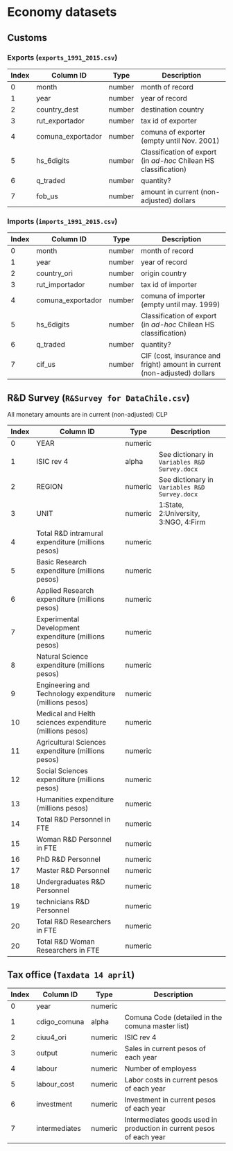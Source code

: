 # Economy datasets

## Customs

### Exports (`exports_1991_2015.csv`)

|  Index | Column ID         | Type   | Description                                                      |
| ------ | ----------------- | -----  | ---------------------------------------------------------------- |
|      0 | month             | number | month of record                                                  |
|      1 | year              | number | year of record                                                   |
|      2 | country_dest      | number | destination country                                              |
|      3 | rut_exportador    | number | tax id of exporter                                               |
|      4 | comuna_exportador | number | comuna of exporter (empty until Nov. 2001)                       |
|      5 | hs_6digits        | number | Classification of export (in *ad-hoc* Chilean HS classification) |
|      6 | q_traded          | number | quantity?                                                        |
|      7 | fob_us            | number | amount in current (non-adjusted) dollars                         |

### Imports (`imports_1991_2015.csv`)

|  Index | Column ID         | Type   | Description                                                               |
| ------ | ----------------- | -----  | ----------------------------------------------------------------          |
|      0 | month             | number | month of record                                                           |
|      1 | year              | number | year of record                                                            |
|      2 | country_ori       | number | origin country                                                            |
|      3 | rut_importador    | number | tax id of importer                                                        |
|      4 | comuna_exportador | number | comuna of importer (empty until may. 1999)                                |
|      5 | hs_6digits        | number | Classification of export (in *ad-hoc* Chilean HS classification)          |
|      6 | q_traded          | number | quantity?                                                                 |
|      7 | cif_us            | number | CIF (cost, insurance and fright) amount in current (non-adjusted) dollars |

## R&D Survey (`R&Survey for DataChile.csv`)

All monetary amounts are in current (non-adjusted) CLP

| Index | Column ID                                               | Type    | Description                                   |
| ----- | ------------------------------------------------------- | ----    | --------------------------------------------  |
|     0 | YEAR                                                    | numeric |                                               |
|     1 | ISIC rev 4                                              | alpha   | See dictionary in `Variables R&D Survey.docx` |
|     2 | REGION                                                  | numeric | See dictionary in `Variables R&D Survey.docx` |
|     3 | UNIT                                                    | numeric | 1:State, 2:University, 3:NGO, 4:Firm          |
|     4 | Total R&D intramural expenditure (millions pesos)       | numeric |                                               |
|     5 | Basic Research expenditure (millions pesos)             | numeric |                                               |
|     6 | Applied Research expenditure (millions pesos)           | numeric |                                               |
|     7 | Experimental Development expenditure (millions pesos)   | numeric |                                               |
|     8 | Natural Science expenditure (millions pesos)            | numeric |                                               |
|     9 | Engineering and Technology expenditure (millions pesos) | numeric |                                               |
|    10 | Medical and Helth sciences expenditure (millions pesos) | numeric |                                               |
|    11 | Agricultural Sciences expenditure (millions pesos)      | numeric |                                               |
|    12 | Social Sciences expenditure (millions pesos)            | numeric |                                               |
|    13 | Humanities expenditure (millions pesos)                 | numeric |                                               |
|    14 | Total R&D Personnel  in FTE                             | numeric |                                               |
|    15 | Woman R&D Personnel  in FTE                             | numeric |                                               |
|    16 | PhD R&D Personnel                                       | numeric |                                               |
|    17 | Master R&D Personnel                                    | numeric |                                               |
|    18 | Undergraduates R&D Personnel                            | numeric |                                               |
|    19 | technicians R&D Personnel                               | numeric |                                               |
|    20 | Total R&D Researchers in FTE                            | numeric |                                               |
|    20 | Total R&D Woman Researchers in FTE                      | numeric |                                               |

## Tax office (`Taxdata 14 april`)

| Index | Column ID     | Type    | Description                                                          |
| ----- | ------------  | ----    | -------------------------------------------------------------------- |
|     0 | year          | numeric |                                                                      |
|     1 | cdigo_comuna  | alpha   | Comuna Code (detailed in the comuna master list)                     |
|     2 | ciuu4_ori     | numeric | ISIC rev 4                                                           |
|     3 | output        | numeric | Sales in current pesos of each year                                  |
|     4 | labour        | numeric | Number of employess                                                  |
|     5 | labour_cost   | numeric | Labor costs in current pesos of each year                            |
|     6 | investment    | numeric | Investment in current pesos of each year                             |
|     7 | intermediates | numeric | Intermediates goods used in production in current pesos of each year |
